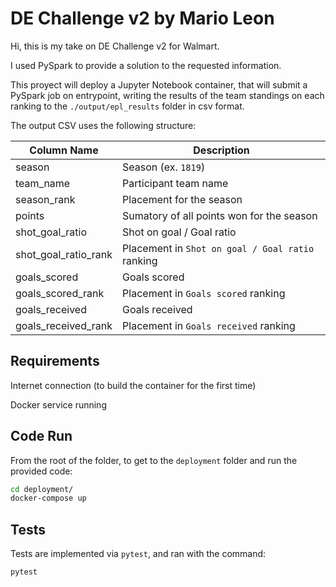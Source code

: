 # DE Challenge v2 by Mario Leon

Hi, this is my take on DE Challenge v2 for Walmart.

I used PySpark to provide a solution to the requested information.

This proyect will deploy a Jupyter Notebook container, that will submit a PySpark job on entrypoint, writing the results of the team standings on each ranking to the ```./output/epl_results``` folder in csv format.

The output CSV uses the following structure:


Column Name | Description
--- | --- 
season | Season (ex. ```1819```)
team_name | Participant team name
season_rank | Placement for the season
points | Sumatory of all points won for the season
shot_goal_ratio | Shot on goal / Goal ratio
shot_goal_ratio_rank | Placement in ```Shot on goal / Goal ratio``` ranking
goals_scored | Goals scored
goals_scored_rank | Placement in ```Goals scored``` ranking
goals_received | Goals received
goals_received_rank | Placement in ```Goals received``` ranking

## Requirements

Internet connection (to build the container for the first time)

Docker service running

## Code Run

From the root of the folder, to get to the ```deployment``` folder and run the provided code:

```bash
cd deployment/
docker-compose up
```

## Tests

Tests are implemented via ```pytest```, and ran with the command:

```bash
pytest
```